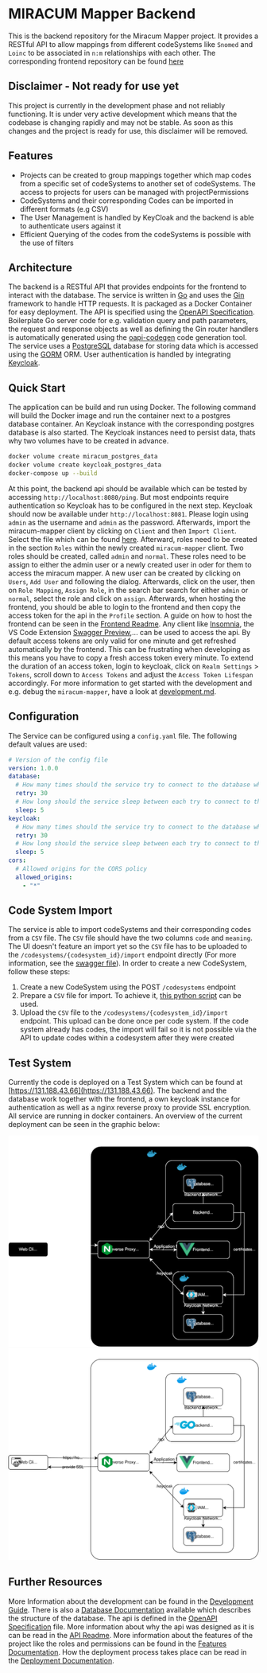 # MIRACUM Mapper Backend

This is the backend repository for the Miracum Mapper project. It provides a RESTful API to allow mappings from different codeSystems like `Snomed` and `Loinc` to be associated in `n:m` relationships with each other. The corresponding frontend repository can be found [here](https://github.com/miracum/MIRACUM-Mapper-2.0-frontend)

## Disclaimer - Not ready for use yet

This project is currently in the development phase and not reliably functioning. It is under very active development which means that the codebase is changing rapidly and may not be stable. As soon as this changes and the project is ready for use, this disclaimer will be removed.

## Features

- Projects can be created to group mappings together which map codes from a specific set of codeSystems to another set of codeSystems. The access to projects for users can be managed with projectPermissions
- CodeSystems and their corresponding Codes can be imported in different formats (e.g CSV)
- The User Management is handled by KeyCloak and the backend is able to authenticate users against it
- Efficient Querying of the codes from the codeSystems is possible with the use of filters

## Architecture

The backend is a RESTful API that provides endpoints for the frontend to interact with the database. The service is written in [Go](https://go.dev) and uses the [Gin](https://gin-gonic.com) framework to handle HTTP requests. It is packaged as a Docker Container for easy deployment. The API is specified using the [OpenAPI Specification](https://swagger.io/resources/open-api/). Boilerplate Go server code for e.g. validation query and path parameters, the request and response objects as well as defining the Gin router handlers is automatically generated using the [oapi-codegen](https://github.com/oapi-codegen/oapi-codegen) code generation tool. The service uses a [PostgreSQL](https://www.postgresql.org) database for storing data which is accessed using the [GORM](https://gorm.io) ORM. User authentication is handled by integrating [Keycloak](https://www.keycloak.org).

## Quick Start

The application can be build and run using Docker. The following command will build the Docker image and run the container next to a postgres database container. An Keycloak instance with the corresponding postgres database is also started. The Keycloak instances need to persist data, thats why two volumes have to be created in advance.

```bash
docker volume create miracum_postgres_data
docker volume create keycloak_postgres_data
docker-compose up --build
```

At this point, the backend api should be available which can be tested by accessing `http://localhost:8080/ping`. But most endpoints require authentication so Keycloak has to be configured in the next step. Keycloak should now be available under `http://localhost:8081`. Please login using `admin` as the username and `admin` as the password. Afterwards, import the miracum-mapper client by clicking on `Client` and then `Import Client`. Select the file which can be found [here](tools/setup/keycloak-client-miracum-mapper.json). Afterward, roles need to be created in the section `Roles` within the newly created `miracum-mapper` client. Two roles should be created, called `admin` and `normal`. These roles need to be assign to either the admin user or a newly created user in oder for them to access the miracum mapper. A new user can be created by clicking on `Users`, `Add User` and following the dialog. Afterwards, click on the user, then on `Role Mapping`, `Assign Role`, in the search bar search for either `admin` or `normal`, select the role and click on `assign`. Afterwards, when hosting the frontend, you should be able to login to the frontend and then copy the access token for the api in the `Profile` section. A guide on how to host the frontend can be seen in the [Frontend Readme](https://github.com/miracum/MIRACUM-Mapper-2.0-frontend). Any client like [Insomnia](https://insomnia.rest), the VS Code Extension [Swagger Preview](https://marketplace.visualstudio.com/items?itemName=Arjun.swagger-viewer),... can be used to access the api. By default access tokens are only valid for one minute and get refreshed automatically by the frontend. This can be frustrating when developing as this means you have to copy a fresh access token every minute. To extend the duration of an access token, login to keycloak, click on `Realm Settings` > `Tokens`, scroll down to `Access Tokens` and adjust the `Access Token Lifespan` accordingly. For more information to get started with the development and e.g. debug the `miracum-mapper`, have a look at [development.md](./docs/deployment.md).

## Configuration

The Service can be configured using a `config.yaml` file. The following default values are used:

```yaml
# Version of the config file
version: 1.0.0
database:
  # How many times should the service try to connect to the database when starting
  retry: 30
  # How long should the service sleep between each try to connect to the database
  sleep: 5
keycloak:
  # How many times should the service try to connect to the database when starting
  retry: 30
  # How long should the service sleep between each try to connect to the database
  sleep: 5
cors:
  # Allowed origins for the CORS policy
  allowed_origins:
    - "*"
```

## Code System Import

The service is able to import codeSystems and their corresponding codes from a `CSV` file. The `CSV` file should have the two columns `code` and `meaning`. The UI doesn't feature an import yet so the `CSV` file has to be uploaded to the `/codesystems/{codesystem_id}/import` endpoint directly (For more information, see the [swagger file](api/openapi.yaml)). In order to create a new CodeSystem, follow these steps:

1. Create a new CodeSystem using the POST `/codesystems` endpoint
2. Prepare a `CSV` file for import. To achieve it, [this python script](tools/codesystem-import/parser/README.md) can be used.
3. Upload the `CSV` file to the `/codesystems/{codesystem_id}/import` endpoint. This upload can be done once per code system. If the code system already has codes, the import will fail so it is not possible via the API to update codes within a codesystem after they were created

## Test System

Currently the code is deployed on a Test System which can be found at [https://131.188.43.66](https://131.188.43.66). The backend and the database work together with the frontend, a own keycloak instance for authentication as well as a nginx reverse proxy to provide SSL encryption. All service are running in docker containers. An overview of the current deployment can be seen in the graphic below:

![Deployment Test System](docs/images/ArchitectureTestSystem-dark.svg#gh-dark-mode-only)
![Deployment Test System](docs/images/ArchitectureTestSystem-light.svg#gh-light-mode-only)

## Further Resources

More Information about the development can be found in the [Development Guide](./docs/development.md). There is also a [Database Documentation](./docs/database.md) available which describes the structure of the database. The api is defined in the [OpenAPI Specification](./api/openapi.yaml) file. More information about why the api was designed as it is can be read in the [API Readme](./api/README.md). More information about the features of the project like the roles and permissions can be found in the [Features Documentation](./docs/features.md). How the deployment process takes place can be read in the [Deployment Documentation](./docs/deployment.md).
